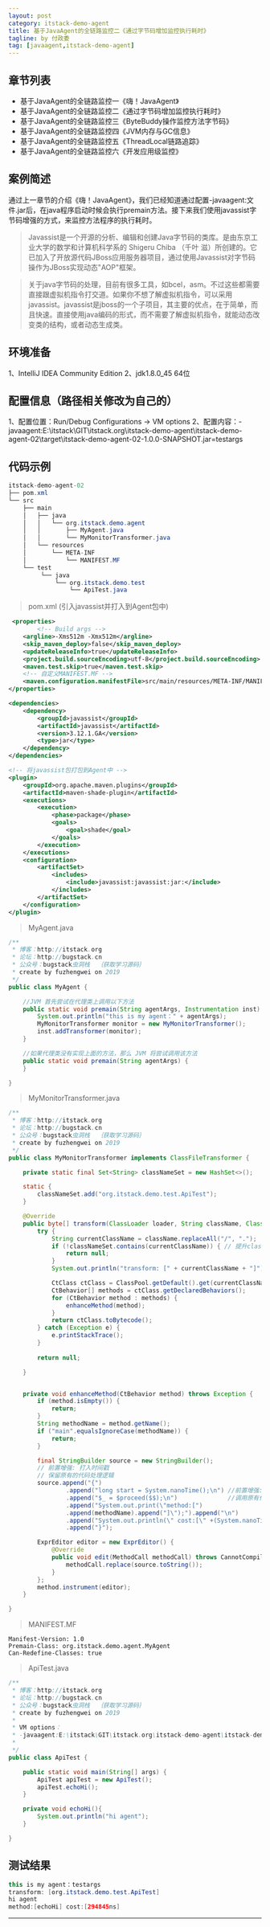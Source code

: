 ```yaml
---
layout: post
category: itstack-demo-agent
title: 基于JavaAgent的全链路监控二《通过字节码增加监控执行耗时》
tagline: by 付政委
tag: [javaagent,itstack-demo-agent]
---
```


## 章节列表
- 基于JavaAgent的全链路监控一《嗨！JavaAgent》
- 基于JavaAgent的全链路监控二《通过字节码增加监控执行耗时》
- 基于JavaAgent的全链路监控三《ByteBuddy操作监控方法字节码》
- 基于JavaAgent的全链路监控四《JVM内存与GC信息》
- 基于JavaAgent的全链路监控五《ThreadLocal链路追踪》
- 基于JavaAgent的全链路监控六《开发应用级监控》

## 案例简述
通过上一章节的介绍《嗨！JavaAgent》，我们已经知道通过配置-javaagent:文件.jar后，在java程序启动时候会执行premain方法。接下来我们使用javassist字节码增强的方式，来监控方法程序的执行耗时。

>Javassist是一个开源的分析、编辑和创建Java字节码的类库。是由东京工业大学的数学和计算机科学系的 Shigeru Chiba （千叶 滋）所创建的。它已加入了开放源代码JBoss应用服务器项目，通过使用Javassist对字节码操作为JBoss实现动态"AOP"框架。

>关于java字节码的处理，目前有很多工具，如bcel，asm。不过这些都需要直接跟虚拟机指令打交道。如果你不想了解虚拟机指令，可以采用javassist。javassist是jboss的一个子项目，其主要的优点，在于简单，而且快速。直接使用java编码的形式，而不需要了解虚拟机指令，就能动态改变类的结构，或者动态生成类。

## 环境准备
1、IntelliJ IDEA Community Edition
2、jdk1.8.0_45 64位

## 配置信息（路径相关修改为自己的）
1、配置位置：Run/Debug Configurations -> VM options
2、配置内容：-javaagent:E:\itstack\GIT\itstack.org\itstack-demo-agent\itstack-demo-agent-02\target\itstack-demo-agent-02-1.0.0-SNAPSHOT.jar=testargs

## 代码示例
```java
itstack-demo-agent-02
├── pom.xml
└── src
    ├── main
    │   ├── java
    │   │   └── org.itstack.demo.agent
    │   │       ├── MyAgent.java
    │   │	    └── MyMonitorTransformer.java
    │	└── resources
    │       └── META-INF
    │           └── MANIFEST.MF 	
    └── test
         └── java
             └── org.itstack.demo.test
                 └── ApiTest.java
```

>pom.xml (引入javassist并打入到Agent包中)

```xml
 <properties>
        <!-- Build args -->
	<argline>-Xms512m -Xmx512m</argline>
	<skip_maven_deploy>false</skip_maven_deploy>
	<updateReleaseInfo>true</updateReleaseInfo>
	<project.build.sourceEncoding>utf-8</project.build.sourceEncoding>
	<maven.test.skip>true</maven.test.skip>
	<!-- 自定义MANIFEST.MF -->
	<maven.configuration.manifestFile>src/main/resources/META-INF/MANIFEST.MF</maven.configuration.manifestFile>
</properties>

<dependencies>
	<dependency>
		<groupId>javassist</groupId>
		<artifactId>javassist</artifactId>
		<version>3.12.1.GA</version>
		<type>jar</type>
	</dependency>
</dependencies>

<!-- 将javassist包打包到Agent中 -->
<plugin>
	<groupId>org.apache.maven.plugins</groupId>
	<artifactId>maven-shade-plugin</artifactId>
	<executions>
		<execution>
			<phase>package</phase>
			<goals>
				<goal>shade</goal>
			</goals>
		</execution>
	</executions>
	<configuration>
		<artifactSet>
			<includes>
				<include>javassist:javassist:jar:</include>
			</includes>
		</artifactSet>
	</configuration>
</plugin>            
```
>MyAgent.java

```java
/**
 * 博客：http://itstack.org
 * 论坛：http://bugstack.cn
 * 公众号：bugstack虫洞栈  ｛获取学习源码｝
 * create by fuzhengwei on 2019
 */
public class MyAgent {

    //JVM 首先尝试在代理类上调用以下方法
    public static void premain(String agentArgs, Instrumentation inst) {
        System.out.println("this is my agent：" + agentArgs);
        MyMonitorTransformer monitor = new MyMonitorTransformer();
        inst.addTransformer(monitor);
    }

    //如果代理类没有实现上面的方法，那么 JVM 将尝试调用该方法
    public static void premain(String agentArgs) {
    }

}
```

>MyMonitorTransformer.java

```java
/**
 * 博客：http://itstack.org
 * 论坛：http://bugstack.cn
 * 公众号：bugstack虫洞栈  ｛获取学习源码｝
 * create by fuzhengwei on 2019
 */
public class MyMonitorTransformer implements ClassFileTransformer {

    private static final Set<String> classNameSet = new HashSet<>();

    static {
        classNameSet.add("org.itstack.demo.test.ApiTest");
    }

    @Override
    public byte[] transform(ClassLoader loader, String className, Class<?> classBeingRedefined, ProtectionDomain protectionDomain, byte[] classfileBuffer) {
        try {
            String currentClassName = className.replaceAll("/", ".");
            if (!classNameSet.contains(currentClassName)) { // 提升classNameSet中含有的类
                return null;
            }
            System.out.println("transform: [" + currentClassName + "]");

            CtClass ctClass = ClassPool.getDefault().get(currentClassName);
            CtBehavior[] methods = ctClass.getDeclaredBehaviors();
            for (CtBehavior method : methods) {
                enhanceMethod(method);
            }
            return ctClass.toBytecode();
        } catch (Exception e) {
            e.printStackTrace();
        }
        
        return null;

    }


    private void enhanceMethod(CtBehavior method) throws Exception {
        if (method.isEmpty()) {
            return;
        }
        String methodName = method.getName();
        if ("main".equalsIgnoreCase(methodName)) {
            return;
        }

        final StringBuilder source = new StringBuilder();
        // 前置增强: 打入时间戳
        // 保留原有的代码处理逻辑
        source.append("{")
                .append("long start = System.nanoTime();\n") //前置增强: 打入时间戳
                .append("$_ = $proceed($$);\n")              //调用原有代码，类似于method();($$)表示所有的参数
                .append("System.out.print(\"method:[")
                .append(methodName).append("]\");").append("\n")
                .append("System.out.println(\" cost:[\" +(System.nanoTime() - start)+ \"ns]\");") // 后置增强，计算输出方法执行耗时
                .append("}");

        ExprEditor editor = new ExprEditor() {
            @Override
            public void edit(MethodCall methodCall) throws CannotCompileException {
                methodCall.replace(source.toString());
            }
        };
        method.instrument(editor);
    }

}
```
>MANIFEST.MF

```其他语言
Manifest-Version: 1.0
Premain-Class: org.itstack.demo.agent.MyAgent
Can-Redefine-Classes: true
```
>ApiTest.java

```java
/**
 * 博客：http://itstack.org
 * 论坛：http://bugstack.cn
 * 公众号：bugstack虫洞栈  ｛获取学习源码｝
 * create by fuzhengwei on 2019
 *
 * VM options：
 * -javaagent:E:\itstack\GIT\itstack.org\itstack-demo-agent\itstack-demo-agent-02\target\itstack-demo-agent-02-1.0.0-SNAPSHOT.jar=testargs
 *
 */
public class ApiTest {

    public static void main(String[] args) {
        ApiTest apiTest = new ApiTest();
        apiTest.echoHi();
    }

    private void echoHi(){
        System.out.println("hi agent");
    }

}
```
## 测试结果
```java
this is my agent：testargs
transform: [org.itstack.demo.test.ApiTest]
hi agent
method:[echoHi] cost:[294845ns]
```
------------
